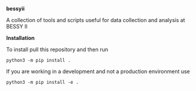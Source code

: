 **bessyii** 

A collection of tools and scripts useful for data collection and analysis at BESSY II

**Installation**

To install pull this repository and then run 

`python3 -m pip install .`

If you are working in a development and not a production environment use

`python3 -m pip install -e .`
